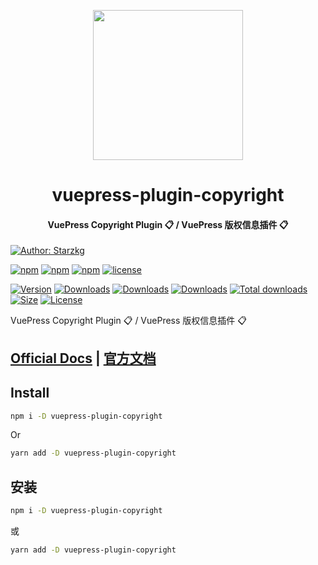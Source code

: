 <!-- markdownlint-disable -->
<p align="center">
  <img width="240" src="https://vuepress-star.shentuzhigang.cn/images/hero.png" style="text-align: center;"/>
</p>
<h1 align="center">vuepress-plugin-copyright</h1>
<h4 align="center">VuePress Copyright Plugin 📋 / VuePress 版权信息插件 📋</h4>

[![Author: Starzkg](https://img.shields.io/badge/Author-Starzkg-blue.svg?style=for-the-badge)](https://shentuzhigang.cn)

<!-- markdownlint-restore -->

[![npm](https://badgen.net/npm/v/@starzkg/vuepress-plugin-copyright)](https://www.npmjs.com/package/@starzkg/vuepress-plugin-copyright)
[![npm](https://badgen.net/npm/v/@starzkg/vuepress-plugin-copyright/beta)](https://www.npmjs.com/package/@starzkg/vuepress-plugin-copyright)
[![npm](https://badgen.net/npm/v/@starzkg/vuepress-plugin-copyright/next)](https://www.npmjs.com/package/@starzkg/vuepress-plugin-copyright)
[![license](https://badgen.net/npm/license/@starzkg/vuepress-plugin-copyright)](https://github.com/vuepress-star/vuepress-plugin-copyright/blob/main/LICENSE)

[![Version](https://img.shields.io/npm/v/@starzkg/vuepress-plugin-copyright.svg?style=flat-square&logo=npm)](https://www.npmjs.com/package/@starzkg/vuepress-plugin-copyright)
[![Downloads](https://img.shields.io/npm/dw/@starzkg/vuepress-plugin-copyright.svg?style=flat-square&logo=npm)](https://www.npmjs.com/package/@starzkg/vuepress-plugin-copyright)
[![Downloads](https://img.shields.io/npm/dm/@starzkg/vuepress-plugin-copyright.svg?style=flat-square&logo=npm)](https://www.npmjs.com/package/@starzkg/vuepress-plugin-copyright)
[![Downloads](https://img.shields.io/npm/dy/@starzkg/vuepress-plugin-copyright.svg?style=flat-square&logo=npm)](https://www.npmjs.com/package/@starzkg/vuepress-plugin-copyright)
[![Total downloads](https://img.shields.io/npm/dt/@starzkg/vuepress-plugin-copyright?style=flat-square&logo=npm)](https://www.npmjs.com/package/@starzkg/vuepress-plugin-copyright)
[![Size](https://img.shields.io/bundlephobia/min/@starzkg/vuepress-plugin-copyright?style=flat-square&logo=npm)](https://www.npmjs.com/package/@starzkg/vuepress-plugin-copyright)
[![License](https://img.shields.io/npm/l/@starzkg/vuepress-plugin-copyright.svg?style=flat-square&logo=npm)](https://github.com/vuepress-star/vuepress-plugin-copyright/blob/main/LICENSE)

VuePress Copyright Plugin 📋 / VuePress 版权信息插件 📋

## [Official Docs](https://vuepress-theme-star.github.io/copyright/) | [官方文档](https://vuepress-theme-star.github.io/copyright/zh/)

## Install

```bash
npm i -D vuepress-plugin-copyright
```

Or

```bash
yarn add -D vuepress-plugin-copyright
```

## 安装

```bash
npm i -D vuepress-plugin-copyright
```

或

```bash
yarn add -D vuepress-plugin-copyright
```
